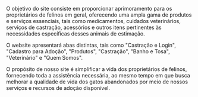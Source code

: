 O objetivo do site consiste em proporcionar aprimoramento para os proprietários de felinos em geral, oferecendo uma ampla gama de produtos e serviços essenciais, tais como medicamentos, cuidados veterinários, serviços de castração, acessórios e outros itens pertinentes às necessidades específicas desses animais de estimação.

O website apresentará abas distintas, tais como "Castração e Login", "Cadastro para Adoção", "Produtos", "Castração", "Banho e Tosa", "Veterinário" e "Quem Somos".

O propósito de nosso site é simplificar a vida dos proprietários de felinos, fornecendo toda a assistência necessária, ao mesmo tempo em que busca melhorar a qualidade de vida dos gatos abandonados por meio de nossos serviços e recursos de adoção disponível.
